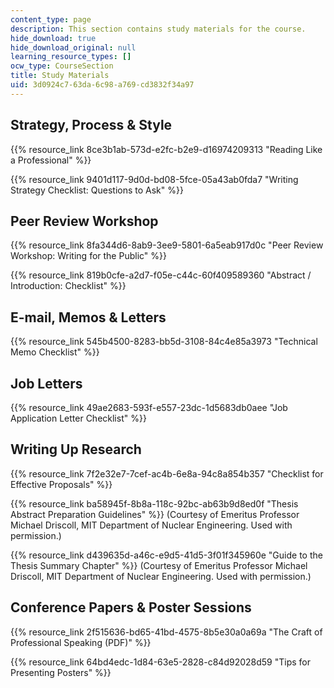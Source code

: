```yaml
---
content_type: page
description: This section contains study materials for the course.
hide_download: true
hide_download_original: null
learning_resource_types: []
ocw_type: CourseSection
title: Study Materials
uid: 3d0924c7-63da-6c98-a769-cd3832f34a97
---
```


Strategy, Process & Style
-------------------------

{{% resource_link 8ce3b1ab-573d-e2fc-b2e9-d16974209313 "Reading Like a Professional" %}}

{{% resource_link 9401d117-9d0d-bd08-5fce-05a43ab0fda7 "Writing Strategy Checklist: Questions to Ask" %}}

Peer Review Workshop
--------------------

{{% resource_link 8fa344d6-8ab9-3ee9-5801-6a5eab917d0c "Peer Review Workshop: Writing for the Public" %}}

{{% resource_link 819b0cfe-a2d7-f05e-c44c-60f409589360 "Abstract / Introduction: Checklist" %}}

E-mail, Memos & Letters
-----------------------

{{% resource_link 545b4500-8283-bb5d-3108-84c4e85a3973 "Technical Memo Checklist" %}}

Job Letters
-----------

{{% resource_link 49ae2683-593f-e557-23dc-1d5683db0aee "Job Application Letter Checklist" %}}

Writing Up Research
-------------------

{{% resource_link 7f2e32e7-7cef-ac4b-6e8a-94c8a854b357 "Checklist for Effective Proposals" %}}

{{% resource_link ba58945f-8b8a-118c-92bc-ab63b9d8ed0f "Thesis Abstract Preparation Guidelines" %}} (Courtesy of Emeritus Professor Michael Driscoll, MIT Department of Nuclear Engineering. Used with permission.)

{{% resource_link d439635d-a46c-e9d5-41d5-3f01f345960e "Guide to the Thesis Summary Chapter" %}} (Courtesy of Emeritus Professor Michael Driscoll, MIT Department of Nuclear Engineering. Used with permission.)

Conference Papers & Poster Sessions
-----------------------------------

{{% resource_link 2f515636-bd65-41bd-4575-8b5e30a0a69a "The Craft of Professional Speaking (PDF)" %}}

{{% resource_link 64bd4edc-1d84-63e5-2828-c84d92028d59 "Tips for Presenting Posters" %}}
